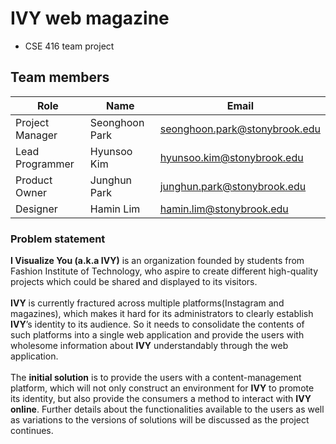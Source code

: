 # IVY web magazine 
* CSE 416 team project


## Team members
Role | Name | Email
---|---|---|
Project Manager | Seonghoon Park | seonghoon.park@stonybrook.edu <br>
Lead Programmer | Hyunsoo Kim  | hyunsoo.kim@stonybrook.edu 
Product Owner | Junghun Park | junghun.park@stonybrook.edu <br>
Designer | Hamin Lim | hamin.lim@stonybrook.edu <br>

### Problem statement
**I Visualize You (a.k.a IVY)** is an organization founded by students from Fashion Institute of Technology, who aspire to create different high-quality projects which could be shared and displayed to its visitors. <br><br>
**IVY** is currently fractured across multiple platforms(Instagram and magazines), which makes it hard for its administrators to clearly establish **IVY**’s identity to its audience. So it needs to consolidate the contents of such platforms into a single web application and provide the users with wholesome information about **IVY** understandably through the web application.  <br><br>
The **initial solution** is to provide the users with a content-management platform, which will not only construct an environment for **IVY** to promote its identity, but also provide the consumers a method to interact with **IVY online**. Further details about the functionalities available to the users as well as variations to the versions of solutions will be discussed as the project continues.